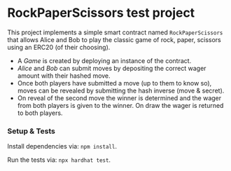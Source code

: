 # RockPaperScissors test project

This project implements a simple smart contract named `RockPaperScissors` that allows Alice and Bob to play the classic game of rock, paper, scissors using an ERC20 (of their choosing).

-   A _Game_ is created by deploying an instance of the contract.
-   _Alice_ and _Bob_ can submit moves by depositing the correct wager amount with their hashed move.
-   Once both players have submitted a move (up to them to know so), moves can be revealed by submitting the hash inverse (move & secret).
-   On reveal of the second move the winner is determined and the wager from both players is given to the winner. On draw the wager is returned to both players.

### Setup & Tests

Install dependencies via: `npm install`.

Run the tests via: `npx hardhat test`.

<!-- ## Stretch Goals
Nice to have, but not necessary.
- Make it a utility whereby any 2 people can decide to play against each other.
- Reduce gas costs as much as possible.
- Let players bet their previous winnings.
- How can you entice players to play, knowing that they may have their funds stuck in the contract if they face an uncooperative player?
- Include any tests using Hardhat.

Now fork this repo and do it!

When you're done, please send an email to zak@slingshot.finance (if you're not applying through Homerun) with a link to your fork or join the [Slingshot Discord channel](https://discord.gg/JNUnqYjwmV) and let us know.

Happy hacking! -->
<!--
Try running some of the following tasks:

```shell
npx hardhat accounts
npx hardhat compile
npx hardhat clean
npx hardhat test
npx hardhat node
node scripts/sample-script.js
npx hardhat help
``` -->
